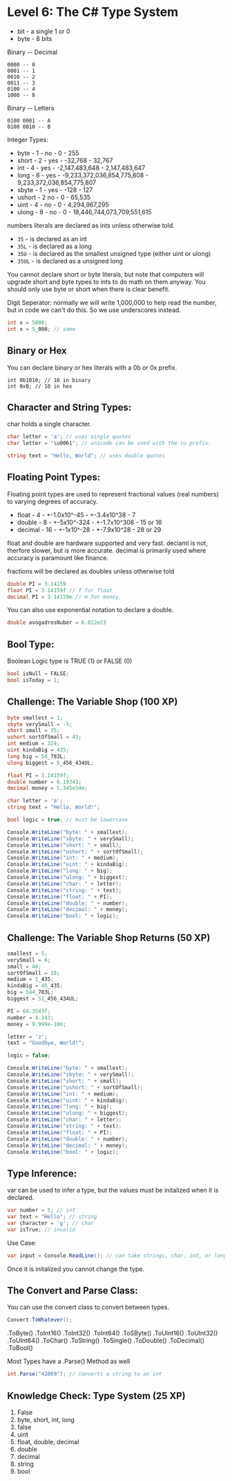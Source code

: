 # Level 6: The C# Type System

- bit - a single 1 or 0
- byte - 8 bits

Binary -- Decimal
```
0000 -- 0
0001 -- 1
0010 -- 2
0011 -- 3
0100 -- 4
1000 -- 8
```

Binary -- Letters
```
0100 0001 -- A
0100 0010 -- B
```

Integer Types:
- byte - 1 - no - 0 - 255
- short - 2 - yes - -32,768 - 32,767
- int - 4 - yes - -2,147,483,648 - 2,147,483,647
- long - 8 - yes - -9,233,372,036,854,775,808 - 9,233,372,036,854,775,807
- sbyte - 1 - yes - -128 - 127
- ushort - 2 no - 0 - 65,535
- uint - 4 - no - 0 - 4,294,967,295
- ulong - 8 - no - 0 - 18,446,744,073,709,551,615

numbers literals are declared as ints unless otherwise told. 
- `35` - is declared as an int
- `35L` - is declared as a long
- `35U` - is declared as the smallest unsigned type (either uint or ulong)
- `35UL` - is declared as a unsigned long

You cannot declare short or byte literals, but note that computers will upgrade short and byte types to ints
to do math on them anyway. You should only use byte or short when there is clear benefit. 

Digit Seperator: normally we will write 1,000,000 to help read the number, but in code we can't do this.
So we use underscores instead.
```csharp
int x = 5000;
int x = 5_000; // same
```
## Binary or Hex
You can declare binary or hex literals with a 0b or 0x prefix.
```
int 0b1010; // 10 in binary
int 0xB; // 10 in hex
```

## Character and String Types:
char holds a single character. 
```csharp
char letter = 'a'; // uses single quotes
char letter = '\u0061'; // unicode can be used with the \u prefix. 

string text = "Hello, World"; // uses double quotes
```

## Floating Point Types:
Floating point types are used to represent fractional values (real numbers) to varying degrees of accuracy. 

- float - 4 - +-1.0x10^-45 - +-3.4x10^38 - 7
- double - 8 - +-5x10^-324 - +-1.7x10^308 - 15 or 16
- decimal - 16 - +-1x10^-28 - +-7.9x10^28 - 28 or 29 

float and double are hardware supported and very fast. deciaml is not, therfore slower, but is more accurate.
decimal is primarily used where accuracy is paramount like finance.

fractions will be declared as doubles unless otherwise told
```csharp
double PI = 3.14159
float PI = 3.14159f // f for float
decimal PI = 3.14159m // m for money. 
```

You can also use exponential notation to declare a double. 
```csharp
double avogadrosNuber = 6.022e23
```

## Bool Type:
Boolean Logic type is TRUE (1) or FALSE (0)
```csharp
bool isNull = FALSE;
bool isToday = 1;
```

## Challenge: The Variable Shop (100 XP)
```csharp
byte smallest = 1;
sbyte verySmall = -5;
short small = 35;
ushort sortOfSmall = 43;
int medium = 324;
uint kindaBig = 435;
long big = 54_783L;
ulong biggest = 5_456_434UL;

float PI = 3.14159f;
double number = 6.19343;
decimal money = 5.345e34m;

char letter = 'a';
string text = "Hello, World!";

bool logic = true; // must be lowercase

Console.WriteLine("byte: " + smallest);
Console.WriteLine("sbyte: " + verySmall);
Console.WriteLine("short: " + small);
Console.WriteLine("ushort: " + sortOfSmall);
Console.WriteLine("int: " + medium);
Console.WriteLine("uint: " + kindaBig);
Console.WriteLine("long: " + big);
Console.WriteLine("ulong: " + biggest);
Console.WriteLine("char: " + letter);
Console.WriteLine("string: " + text);
Console.WriteLine("float: " + PI);
Console.WriteLine("double: " + number);
Console.WriteLine("decimal: " + money);
Console.WriteLine("bool: " + logic);
```

## Challenge: The Variable Shop Returns (50 XP)
```csharp
smallest = 5;
verySmall = 6;
small = 46;
sortOfSmall = 18;
medium = 1_435;
kindaBig = 45_435;
big = 544_783L;
biggest = 51_456_434UL;

PI = 64.3543f;
number = 4.343;
money = 9.999e-10m;

letter = 'z';
text = "Goodbye, World!";

logic = false;

Console.WriteLine("byte: " + smallest);
Console.WriteLine("sbyte: " + verySmall);
Console.WriteLine("short: " + small);
Console.WriteLine("ushort: " + sortOfSmall);
Console.WriteLine("int: " + medium);
Console.WriteLine("uint: " + kindaBig);
Console.WriteLine("long: " + big);
Console.WriteLine("ulong: " + biggest);
Console.WriteLine("char: " + letter);
Console.WriteLine("string: " + text);
Console.WriteLine("float: " + PI);
Console.WriteLine("double: " + number);
Console.WriteLine("decimal: " + money);
Console.WriteLine("bool: " + logic);
```

## Type Inference:
var can be used to infer a type, but the values must be initalized when it is declared. 
```csharp
var number = 5; // int
var text = "Hello"; // string
var character = 'g'; // char
var isTrue; // invalid
```

Use Case:
```csharp
var input = Console.ReadLine(); // can take strings, char, int, or long. 
```

Once it is initalized you cannot change the type. 

## The Convert and Parse Class:
You can use the convert class to convert between types. 

```csharp
Convert.ToWhatever();
```

.ToByte()
.ToInt16()
.ToInt32()
.ToInt64()
.ToSByte()
.ToUInt16()
.ToUInt32()
.ToUInt64()
.ToChar()
.ToString()
.ToSingle()
.ToDouble()
.ToDecimal()
.ToBool()

Most Types have a .Parse() Method as well
```csharp
int.Parse("42069"); // converts a string to an int
```


## Knowledge Check: Type System (25 XP)
1. False
2. byte, short, int, long
3. false
4. uint
5. float, double, decimal
6. double
7. decimal
8. string
9. bool
